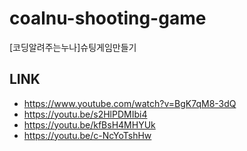 # coalnu-shooting-game
[코딩알려주는누나]슈팅게임만들기

## LINK 
* https://www.youtube.com/watch?v=BgK7qM8-3dQ
* https://youtu.be/s2HlPDMIbi4
* https://youtu.be/kfBsH4MHYUk
* https://youtu.be/c-NcYoTshHw